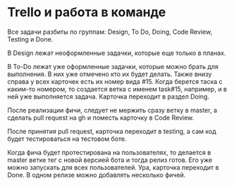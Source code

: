 # Trello и работа в команде

Все задачи разбиты по группам: Design, To Do, Doing, Code Review, Testing и Done.

В Design лежат неоформленные задачки, которые еще только в планах.

В To-Do лежат уже оформленные задачки, которые можно брать для выполнения. В них уже отмечено
кто их будет делать. Также внизу справа у всех карточек есть их номер вида \#15.
Когда берется таска с каким-то номером, то создается ветка с именем task\#15, например, и в ней уже 
выполняется задача. Карточка переходит в раздел Doing.

После реализации фичи, следует не мержить сразу ветку в master, а сделать pull request на gh и поместь карточку в Code Review.

После принятия pull request, карточка переходит в testing, а сам код будет тестироваться на тестовом боте. 

Когда фича будет протестирована на пользователях, то делается в master ветке тег с новой версией бота и тогда релиз готов. Его
уже можно запускать для всех пользователей. Ура, карточка переходит в Done. В одном релизе можно добавлять несколько фичей.
